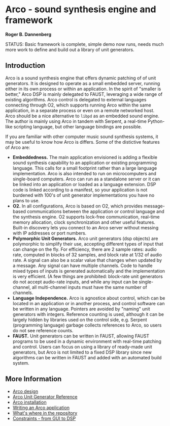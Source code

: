 # Arco - sound synthesis engine and framework

**Roger B. Dannenberg**

STATUS: Basic framework is complete, simple demo now runs, needs
much more work to define and build out a library of unit generators.

## Introduction
Arco is a sound synthesis engine that offers dynamic patching of
of unit generators. It is designed to operate as a small embedded
server, running either in its own process or within an application.
In the spirit of "smaller is better," Arco DSP is mainly delegated
to FAUST, leveraging a wide range of existing algorithms. Arco
control is delegated to external languages connecting through O2,
which supports running Arco within the same application, in a
separate process or even on a remote networked host.
Arco should be a nice alternative to `libpd` as an embedded sound
engine. The author is mainly using Arco in tandem with Serpent,
a real-time Python-like scripting language, but other language
bindings are possible.

If you are familiar with other computer music sound synthesis systems,
it may be useful to know how Arco is differs. Some of the distictive
features of Arco are:
 - **Embeddedness.** The main application envisioned is adding a flexible
   sound synthesis capability to an application or existing programming
   language. This calls for a small footprint rather than a large language
   implementation. Arco is also intended to run on microcomputers and
   single-board computers. Arco can run as a standalone server or it
   can be linked into an application or loaded as a language extension.
   DSP code is linked according to a manifest, so your application is not
   burdened with 100's of unit generator implementations you have no plans
   to use.
 - **O2.** In all configurations, Arco is based on O2, which provides
   message-based communications between the application or control
   language and the synthesis engine. O2 supports lock-free communication,
   real-time memory allocation, clock synchronization and other useful
   features. Built-in discovery lets you connect to an Arco server without
   messing with IP addresses or port numbers.
 - **Polymorphic Unit Generators.** Arco unit generators (dsp objects) are
   polymorphic to simplify their use, accepting different types of input
   that can change on the fly. For efficiency, there are 2 sample rates:
   audio rate, computed in blocks of 32 samples, and block rate at 1/32 of
   audio rate. A signal can also be a scalar value that changes when updated
   by a message. Any signal can have multiple channels. Code to handle mixed
   types of inputs is generated automatically and the implementation is very
   efficient. (A few things are prohibited: block-rate unit generators do not
   accept audio-rate inputs, and while any input can be single-channel, all
   multi-channel inputs must have the same number of channels.
 - **Language Independence.** Arco is agnostice about control, which can be
   located in an application or in another process, and control software can be
   written in any language. Pointers are avoided by "naming" unit generators
   with integers. Reference counting is used, although it can be largely hidden
   by libraries used on the control side, e.g. Serpent (programming language)
   garbage collects references to Arco, so users do not see reference counts.
 - **FAUST.** Unit generators can be written in FAUST, allowing FAUST programs
   to be used in a dynamic environment with real-time patching and control.
   Users can focus on using a library of ready-made unit generators, but
   Arco is not limited to a fixed DSP library since new algorithms can
   be written in FAUST and added with an automated build system.

## More Information
 - [Arco design](doc/design.md)
 - [Arco Unit Generator Reference](doc/ugens.md)
 - [Arco installation](doc/installation.md)
 - [Writing an Arco application](doc/building.md)
 - [What's where in the repository](doc/directories.md)
 - [Constraints - from GUI to DSP](doc/constraints.md)


